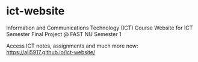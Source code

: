 # ict-website
Information and Communications Technology (ICT) Course Website for ICT Semester Final Project @ FAST NU Semester 1

Access ICT notes, assignments and much more now: https://ali5917.github.io/ict-website/

